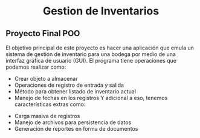 <h1 align="center"> Gestion de Inventarios </h1>

## Proyecto Final POO

El objetivo principal de este proyecto es hacer una aplicación que emula un sistema de gestión de inventario para una bodega por medio de una interfaz gráfica de usuario (GUI).
El programa tiene operaciones que podemos realizar como:
  - Crear objeto a almacenar 
  - Operaciones de registro de entrada y salida
  - Método para obtener listado de inventario actual
  - Manejo de fechas en los registros
Y adicional a eso, tenemos características extras como:
+ Carga masiva de registros
 + Manejo de archivos para persistencia de datos
 + Generación de reportes en forma de documentos
